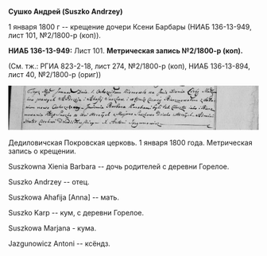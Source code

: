 **Сушко Андрей (Suszko Andrzey)**

1 января 1800 г -- крещение дочери Ксени Барбары (НИАБ 136-13-949, лист
101, №2/1800-р (коп)).

**НИАБ 136-13-949:** Лист 101. **Метрическая запись №2/1800-р (коп).**

(См. тж.: РГИА 823-2-18, лист 274, №2/1800-р (коп), НИАБ 136-13-894,
лист 40, №2/1800-р (ориг))

![](./media/b0c1fc89c17eeac64d2a23b647d782decd801f72.png)

Дедиловичская Покровская церковь. 1 января 1800 года. Метрическая запись
о крещении.

Suszkowna Xienia Barbara -- дочь родителей с деревни Горелое.

Suszko Andrzey -- отец.

Suszkowa Ahafija \[Anna\] -- мать.

Suszko Karp -- кум, с деревни Горелое.

Suszkowa Marjana - кума.

Jazgunowicz Antoni -- ксёндз.
